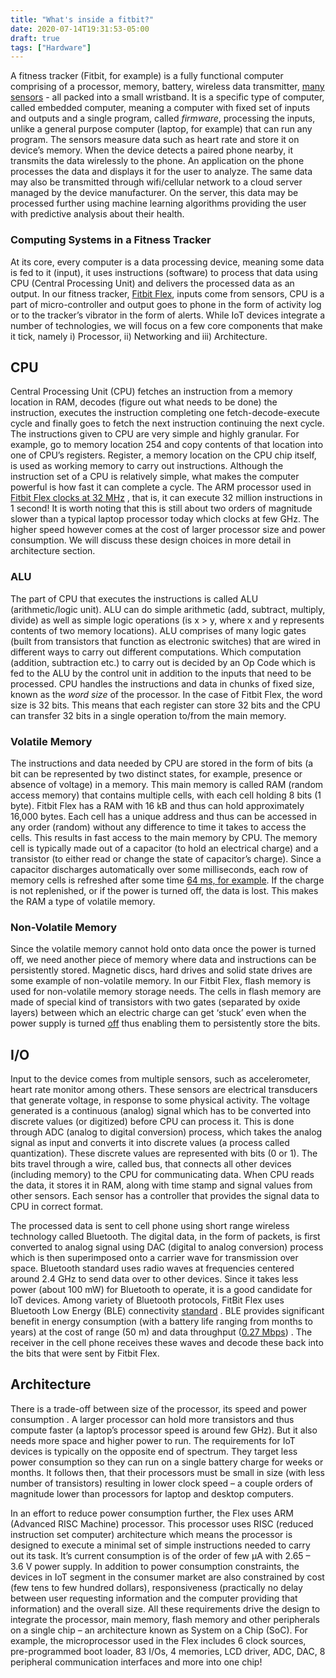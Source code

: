 ```yaml
---
title: "What's inside a fitbit?"
date: 2020-07-14T19:31:53-05:00
draft: true
tags: ["Hardware"]
---
```


A fitness tracker (Fitbit, for example) is a fully functional computer comprising of a processor, memory, battery, wireless data transmitter, [many sensors](https://en.wikipedia.org/wiki/Internet_of_things) - all packed into a small wristband. It is a specific type of computer, called embedded computer, meaning a computer with fixed set of inputs and outputs and a single program, called *firmware*, processing the inputs, unlike a general purpose computer (laptop, for example) that can run any program. The sensors measure data such as heart rate and store it on device’s memory. When the device detects a paired phone nearby, it transmits the data wirelessly to the phone. An application on the phone processes the data and displays it for the user to analyze. The same data may also be transmitted through wifi/cellular network to a cloud server managed by the device manufacturer. On the server, this data may be processed further using machine learning algorithms providing the user with predictive analysis about their health.


### Computing Systems in a Fitness Tracker

At its core, every computer is a data processing device, meaning some data is fed to it (input), it uses instructions (software) to process that data using CPU (Central Processing Unit) and delivers the processed data as an output. In our fitness tracker, [Fitbit Flex](https://www.ifixit.com/Teardown/Fitbit+Flex+Teardown/16050), inputs come from sensors, CPU is a part of micro-controller and output goes to phone in the form of activity log or to the tracker’s vibrator in the form of alerts. While IoT devices integrate a number of technologies, we will focus on a few core components that make it tick, namely i) Processor, ii)  Networking and iii) Architecture.


## CPU

Central Processing Unit (CPU) fetches an instruction from a memory location in RAM, decodes (figure out what needs to be done) the instruction, executes the instruction completing one fetch-decode-execute cycle and finally goes to fetch the next instruction continuing the next cycle. The instructions given to CPU are very simple and highly granular. For example, go to memory location 254 and copy contents of that location into one of CPU’s registers. Register, a memory location on the CPU chip itself, is used as working memory to carry out instructions. Although the instruction set of a CPU is relatively simple, what makes the computer powerful is how fast it can complete a cycle. The ARM processor used in [Fitbit Flex clocks at 32 MHz](https://www.ifixit.com/Teardown/Fitbit+Flex+Teardown/16050) , that is, it can execute 32 million instructions in 1 second! It is worth noting that this is still about two orders of magnitude slower than a typical laptop processor today which clocks at few GHz. The higher speed however comes at the cost of larger processor size and power consumption. We will discuss these design choices in more detail in architecture section.

### ALU
The part of CPU that executes the instructions is called ALU (arithmetic/logic unit). ALU can do simple arithmetic (add, subtract, multiply, divide) as well as simple logic operations (is x > y, where x and y represents contents of two memory locations).  ALU comprises of many logic gates (built from transistors that function as electronic switches) that are wired in different ways to carry out different computations. Which computation (addition, subtraction etc.) to carry out is decided by an Op Code  which is fed to the ALU by the control unit in addition to the inputs that need to be processed. CPU handles the instructions and data in chunks of fixed size, known as the *word size* of the processor. In the case of Fitbit Flex, the word size is 32 bits. This means that each register can store 32 bits and the CPU can transfer 32 bits in a single operation to/from the main memory.
  
### Volatile Memory
The instructions and data needed by CPU are stored in the form of bits (a bit can be represented by two distinct states, for example, presence or absence of voltage) in a memory.  This main memory is called RAM (random access memory) that contains multiple cells, with each cell holding 8 bits (1 byte). Fitbit Flex has a RAM with 16 kB and thus can hold approximately 16,000 bytes. Each cell has a unique address and thus can be accessed in any order (random) without any difference to time it takes to access the cells. This results in fast access to the main memory by CPU. The memory cell is typically made out of a capacitor (to hold an electrical charge) and a transistor (to either read or change the state of capacitor’s charge). Since a capacitor discharges automatically over some milliseconds, each row of memory cells is refreshed after some time [64 ms, for example](https://en.wikipedia.org/wiki/Dynamic_random-access_memory). If the charge is not replenished, or if the power is turned off, the data is lost. This makes the RAM a type of volatile memory.

### Non-Volatile Memory
Since the volatile memory cannot hold onto data once the power is turned off, we need another piece of memory where data and instructions can be persistently stored. Magnetic discs, hard drives and solid state drives are some example of non-volatile memory. In our Fitbit Flex, flash memory is used for non-volatile memory storage needs. The cells in flash memory are made of special kind of transistors with two gates (separated by oxide layers) between which an electric charge can get ‘stuck’ even when the power supply is turned [off](https://en.wikipedia.org/wiki/Dynamic_random-access_memory)  thus enabling them to persistently store the bits.


## I/O

Input to the device comes from multiple sensors, such as accelerometer, heart rate monitor among others. These sensors are electrical transducers that generate voltage, in response to some physical activity. The voltage generated is a continuous (analog) signal which has to be converted into discrete values (or digitized) before CPU can process it. This is done through ADC (analog to digital conversion) process, which takes the analog signal as input and converts it into discrete values (a process called quantization). These discrete values are represented with bits (0 or 1). The bits travel through a wire, called bus, that connects all other devices (including memory) to the CPU for communicating data. When CPU reads the data, it stores it in RAM, along with time stamp and signal values from other sensors. Each sensor has a controller that provides the signal data to CPU in correct format.

The processed data is sent to cell phone using short range wireless technology called Bluetooth. The digital data, in the form of packets, is first converted to analog signal using DAC (digital to analog conversion) process which is then superimposed onto a carrier wave for transmission over space. Bluetooth standard uses radio waves at frequencies centered around 2.4 GHz to send data over to other devices. Since it takes less power (about 100 mW) for Bluetooth to operate, it is a good candidate for IoT devices. Among variety of Bluetooth protocols, FitBit Flex uses Bluetooth Low Energy (BLE) connectivity [standard](https://www.ti.com/lit/ds/symlink/cc2540.pdf) . BLE provides significant benefit in energy consumption (with a battery life ranging from months to years) at the cost of range (50 m) and data throughput ([0.27 Mbps](https://www.ti.com/lit/ds/symlink/cc2540.pdf)) . The receiver in the cell phone receives these waves and decode these back into the bits that were sent by Fitbit Flex.

## Architecture

There is a trade-off between size of the processor, its speed and power consumption . A larger processor can hold more transistors and thus compute faster (a laptop’s processor speed is around few GHz). But it also needs more space and higher power to run. The requirements for IoT devices is typically on the opposite end of spectrum. They target less power consumption so they can run on a single battery charge for weeks or months. It follows then, that their processors must be small in size (with less number of transistors) resulting in lower clock speed – a couple orders of magnitude lower than processors for laptop and desktop computers. 

In an effort to reduce power consumption further, the Flex uses ARM (Advanced RISC Machine) processor. This processor uses RISC (reduced instruction set computer) architecture which means the processor is designed to execute a minimal set of simple instructions needed to carry out its task. It’s current consumption is of the order of few µA with 2.65 – 3.6 V power supply. In addition to power consumption constraints, the devices in IoT segment in the consumer market are also constrained by cost (few tens to few hundred dollars), responsiveness (practically no delay between user requesting information and the computer providing that information) and the overall size. All these requirements drive the design to integrate the processor, main memory, flash memory and other peripherals on a single chip – an architecture known as System on a Chip (SoC). For example, the microprocessor used in the Flex includes 6 clock sources, pre-programmed boot loader, 83 I/Os, 4 memories, LCD driver, ADC, DAC, 8 peripheral communication interfaces and more into one chip!

